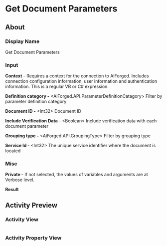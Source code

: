 # Get Document Parameters

## About

### Display Name

Get Document Parameters

### Input

**Context** - Requires a context for the connection to AIForged. Includes connection configuration information, user information and authentication information. This is a regular VB or C# expression.

**Definition category -** \<AiForged.API.ParameterDefinitionCatagory> Filter by parameter definition category

**Document ID -** \<Int32> Document ID

**Include Verification Data** - \<Boolean> Include verification data with each document parameter

**Grouping type -** \<AiForged.API.GroupingType> Filter by grouping type

**Service Id -** \<Int32> The unique service identifier where the document is located

### Misc

**Private -** If not selected, the values of variables and arguments are at Verbose level.

**Result**

## Activity Preview

### Activity View

<figure><img src="../../../.gitbook/assets/image (14) (7).png" alt=""><figcaption></figcaption></figure>

### Activity Property View

<figure><img src="../../../.gitbook/assets/image (104) (1).png" alt=""><figcaption></figcaption></figure>

